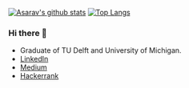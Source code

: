 [![Asarav's github stats](https://github-readme-stats.vercel.app/api?username=asarav)](https://github.com/asarav/github-readme-stats)
[![Top Langs](https://github-readme-stats.vercel.app/api/top-langs/?username=asarav&theme=dracula)](https://github.com/asarav/github-readme-stats)
### Hi there 👋

- Graduate of TU Delft and University of Michigan.
- [LinkedIn](https://www.linkedin.com/in/avinash-saravanan-profile/)
- [Medium](https://medium.com/@asarav)
- [Hackerrank](https://www.hackerrank.com/asarav?hr_r=1)

<!--
**asarav/asarav** is a ✨ _special_ ✨ repository because its `README.md` (this file) appears on your GitHub profile.

Here are some ideas to get you started:

- 🔭 I’m current lyworking on ...
- 🌱 I’m currently learning ...
- 👯 I’m looking to collaborate on ...
- 🤔 I’m looking for help with ...
- 💬 Ask me about ...
- 📫 How to reach me: ...
- 😄 Pronouns: ...
- ⚡ Fun fact: ...
-->
